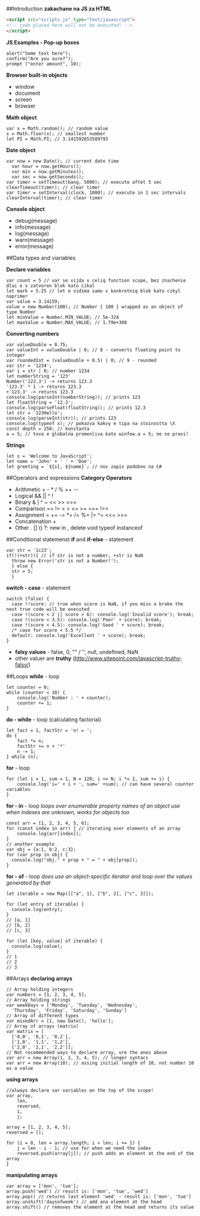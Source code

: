 ##Introduction
**zakachane na JS za HTML**
```HTML
<scriрt src="scripts.js" type="text/javascript">
<!-- code placed here will not be executed! -->
</scriрt>
```
**JS Examples - Pop-up boxes**
```JS
alert("Some text here");
confirm("Are you sure?");
prompt ("enter amount", 10);
```
**Browser built-in objects**
- window
- document
- screen
- browser

**Math object**
```JS
var x = Math.random(); // random value
x = Math.floor(x); // smallest number
let PI = Math.PI; // 3.141592653589793
```
**Date object**
```JS
var now = new Date(); // current date time
  var hour = now.getHours();
  var min = now.getMinutes();
  var sec = now.getSeconds();
var timer = setTimeout(bang, 5000); // execute aftet 5 sec
clearTimeout(timer); // clear timer
var timer = setInterval(clock, 1000); // execute in 1 sec intervals
clearInterval(timer); // clear timer
```
**Console object**
- debug(message)
- info(message)
- log(message)
- warn(message)
- error(message)

##Data types and viariables

**Declare variables**
```JS
var count = 5 // var se vijda v celiq function scope, bez znachenie dlai e v zatvoren blok kato cikal
let mark = 5.25 // let e vidima samo v konkretniq blok kato cikyl naprimer
var value = 3.14159;
value = new Number(100); // Number { 100 } wrapped as an object of type Number
let minValue = Number.MIN_VALUE; // 5e-324
let maxValue = Number.MAX_VALUE; // 1.79e+308
```
**Converting numbers**
```JS
var valueDouble = 8.75;
var valueInt = valueDouble | 0; // 8 - converts floating point to integer
var roundedInt = (valueDouble + 0.5) | 0; // 9 - rounded
var str = '1234';
var i = str | 0; // number 1234
let numberString = '123'
Number('123.3') -> returns 123.3
'123.3' * 1 -> returns 123.3
+'123.3' -> returns 123.3
console.log(parseInt(numberString)); // prints 123
let floatString = '12.3';
console.log(parseFloat(floatString)); // prints 12.3
let str = '123Hello';
console.log(parseInt(str)); // prints 123
console.log(typeof x); // pokazva kakvy e tipa na stoinostta \X
const depth = 250; // konstanta
a = 5; // tova e globalna promenliva kato winfow.a = 5; ne se pravi!
```
**Strings**
```JS
let s = 'Welcome to JavaScript';
let name = 'John' + ' ' + 'Doe';
let greeting = `${s}, ${name}`; // nov zapis podobno na C#
```
##Operators and expressions
**Category	Operators**
- Arithmetic	+ - * / % ++ --
- Logical	&& || ^ !
- Binary	& | ^ ~ << >> >>>
- Comparison	== != < > <= >= === !==
- Assignment	= += -= *= /= %= |= ^= <<= >>=
- Concatenation	+
- Other	. [] () ?: new in , delete void typeof instanceof

##Conditional statemenst
**if** and **if-else** - statement
```JS
var str = '1c23';
if(!(+str)){ // if str is not a number, +str is NaN
  throw new Error('str is not a Number!');
  } else {
  str = 5;
  }
```
**switch - case** - statement
```JS
switch (false) {
  case !!score: // true when score is NaN, if you miss a brake the next true code will be executed
  case !(score < 2 || score > 6): console.log('Invalid score'); break;
  case !(score < 3.5): console.log('Poor' + score); break;
  case !(score < 4.5): console.log('Good ' + score); break;
  /* case for score < 5.5 */
  default: console.log('Excellent ' + score); break;
}
```
- **falsy values** - false, 0, "" / '', null, undefined, NaN
- other valuer are **truthy** (http://www.sitepoint.com/javascript-truthy-falsy/)

##Loops
**while** - loop
```JS
let counter = 0;
while (counter < 10) {
    console.log('Number : ' + counter);
    counter += 1;
}
```
**do - while** - loop (calculating factorial)
```JS
let fact = 1, factStr = 'n! = ';
do {
    fact *= n;
    factStr += n + '*'
    n -= 1;
} while (n);
```
**for** - loop
```JS
for (let i = 1, sum = 1, N = 128; i <= N; i *= 2, sum += i) {
    console.log('i=' + i + ', sum=' +sum); // can have several counter variables
}
```
**for - in** - loop
*loops over enumerable property names of an object*
*use when indexes are unknown, works for objects too*
```JS
const arr = [1, 2, 3, 4, 5, 6];
for (const index in arr) { // iterating over elements of an array
    console.log(arr[index]);
}
// another example
var obj = {a:1, b:2, c:3};
for (var prop in obj) {
  console.log("obj." + prop + " = " + obj[prop]);
}
```
**for - of** - loop
*does use an object-specific iterator and loop over the values generated by that*
```JS
let iterable = new Map([["a", 1], ["b", 2], ["c", 3]]);

for (let entry of iterable) {
  console.log(entry);
}
// [a, 1]
// [b, 2]
// [c, 3]

for (let [key, value] of iterable) {
  console.log(value);
}
// 1
// 2
// 3
```
##Arrays
**declaring arrays**
```JS
// Array holding integers
var numbers = [1, 2, 3, 4, 5];
// Array holding strings
var weekDays = ['Monday', 'Tuesday', 'Wednesday',
  'Thursday', 'Friday', 'Saturday', 'Sunday']
// Array of different types
var mixedArr = [1, new Date(), 'hello'];
// Array of arrays (matrix)
var matrix = [
  ['0,0', '0,1', '0,2'],
  ['1,0', '1,1', '1,2'],
  ['2,0', '2,1', '2,2']];
// Not recommended ways to declare array, ure the ones above
var arr = new Array(1, 2, 3, 4, 5); // longer syntacs
var arr = new Array(10); // assing initial length of 10, not number 10 as a value
```
**using arrays**
```JS
//always declare var variables on the top of the scope!
var array,
    len,
    reversed,
    i,
    j;

array = [1, 2, 3, 4, 5];
reversed = [];

for (i = 0, len = array.length; i < len; i += 1) { 
    j = len - i - 1; // use for when we need the index
    reversed.push(array[j]); // push adds an element at the end of the array
}
```
**manipulating arrays**
```JS
var array = ['mon', 'tue'];
array.push('wed') // result is: ['mon', 'tue', 'wed']
array.pop() // returns last element 'wed' - result is: ['mon', 'tue']
array.unshift('daysofweek') // add ana element at the head
array.shift() // removes the element at the head and returns its value
```

